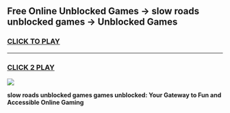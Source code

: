 
## Free Online Unblocked Games → slow roads unblocked games → Unblocked Games
<h3>
<a href="https://premium.freeplayer.one?title=slow_roads_unblocked_games&ref=21F">CLICK TO PLAY</a></h3>
<hr>

<h3>
<a href="https://premium.freeplayer.one?title=slow_roads_unblocked_games&ref=21F">CLICK 2 PLAY</a>
  
</h3>

<a href="https://premium.freeplayer.one?title=slow_roads_unblocked_games&ref=21F/"><img src="https://clearcache.store/games.png"></a>


**slow roads unblocked games games unblocked: Your Gateway to Fun and Accessible Online Gaming**
